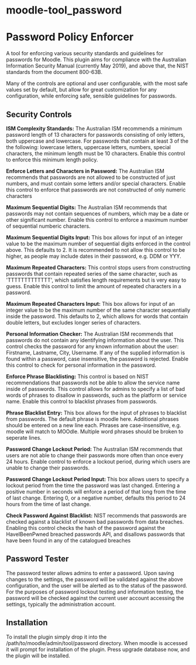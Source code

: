 # moodle-tool_password

<h1> Password Policy Enforcer </h1>

<p1> A tool for enforcing various security standards and guidelines for passwords for Moodle. This plugin aims for compliance with
the Australian Information Security Manual (currently May 2019), and above that, the NIST standards from the document 800-63B.

Many of the controls are optional and user configurable, with the most safe values set by default, but allow for great customization
for any configuration, while enforcing safe, sensible guidelines for passwords. </p1>

<h2> Security Controls </h2>
<p1> <b>ISM Complexity Standards:</b> The Australian ISM recommends a minimum password length of 13 characters for passwords consisting of only letters,
both uppercase and lowercase. For passwords that contain at least 3 of the the following: lowercase letters, uppercase letters, numbers,
special characters, the minimum length must be 10 characters. Enable this control to enforce this minimum length policy.</p1>

<p1><b>Enforce Letters and Characters in Password:</b> The Australian ISM recommends that passwords are not allowed to be constructed of just
numbers, and must contain some letters and/or special characters. Enable this control to enforce that passwords are not constructed of only numeric characters </p1>

<p1><b>Maximum Sequential Digits:</b> The Australian ISM recommends that passwords may not contain sequences of numbers, which may be a date or other significant number.
Enable this control to enforce a maximum number of sequential numberic characters.

<p1><b>Maximum Sequential Digits Input:</b> This box allows for input of an integer value to be the maximum number of sequential digits enforced in the control
above. This defaults to 2. It is recommended to not allow this control to be higher, as people may include dates in their password, e.g. DDM or YYY. </p1>

<p1><b>Maximum Repeated Characters:</b> This control stops users from constructing passwords that contain repeated series of the same character, such as 
'TTTTTTTTTTTTT', which satisfies length requirements but is very easy to guess. Enable this control to limit the amount of repeated characters in a password. </p1>

<p1><b>Maximum Repeated Characters Input:</b> This box allows for input of an integer value to be the maximum number of the same character sequentially inside the password.
This defaults to 2, which allows for words that contain double letters, but excludes longer series of characters.</p1>

<p1><b>Personal Information Checker:</b> The Australian ISM recommends that passwords do not contain any identifying information about the user.
This control checks the password for any known information about the user: Firstname, Lastname, City, Username. If any of the supplied information
is found within a password, case insensitive, the password is rejected. Enable this control to check for personal information in the password. </p1>

<p1><b>Enforce Phrase Blacklisting:</b> This control is based on NIST recommendations that passwords not be able to allow the service name inside of passwords.
This control allows for admins to specify a list of bad words of phrases to disallow in passwords, such as the platform or service name.
Enable this control to blacklist phrases from passwords.</p1>

<p1><b>Phrase Blacklist Entry:</b> This box allows for the input of phrases to blacklist from passwords. The default phrase is moodle here. Additional phrases
should be entered on a new line each. Phrases are case-insensitive, e.g. moodle will match to MOOdle. Multiple word phrases should be broken to seperate lines. </p1>

<p1><b>Password Change Lockout Period: </b> The Australian ISM recommends that users are not able to change their passwords more often than once every 24 hours. Enable control
to enforce a lockout period, during which users are unable to change their passwords.</p1>

<p1><b>Password Change Lockout Period Input: </b> This box allows users to specify a lockout period from the time the password was last changed. Entering a positive number
in seconds will enforce a period of that long from the time of last change. Entering 0, or a negative number, defaults this period to 24 hours from the time of last change. </p1>

<p1><b>Check Password Against Blacklist:</b> NIST recommends that passwords are checked against a blacklist of known bad passwords from data breaches. Enabling this control
checks the hash of the password against the HaveIBeenPwned breached passwords API, and disallows passwords that have been found in any of the
catalogued breaches </p1>

<h2> Password Tester </h2>
<p1> The password tester allows admins to enter a password. Upon saving changes to the settings, the password will be validated against the above configuration, and the user will be alerted
as to the status of the password. For the purposes of password lockout testing and information testing, the password will be checked against the current user account accessing the settings,
typically the administration account. </p1>

<h2> Installation </h2>
<p1>To install the plugin simply drop it into the /path/to/moodle/admin/tool/password directory. When moodle is accessed it will prompt for installation of the plugin. Press upgrade database now,
and the plugin will be installed. </p1>
